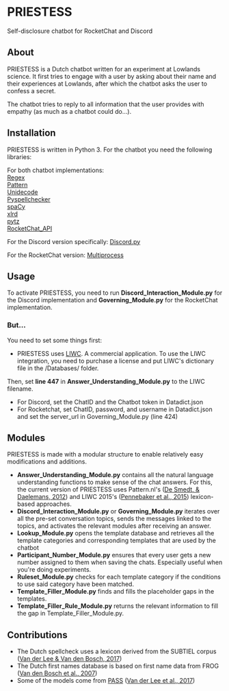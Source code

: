 # PRIESTESS
Self-disclosure chatbot for RocketChat and Discord

<h2>About</h2>

PRIESTESS is a Dutch chatbot written for an experiment at Lowlands science. It first tries to engage with a user by asking about their name and their experiences at Lowlands, after which the chatbot asks the user to confess a secret. 

The chatbot tries to reply to all information that the user provides with empathy (as much as a chatbot could do...). 

<h2>Installation</h2>

PRIESTESS is written in Python 3. For the chatbot you need the following libraries:

For both chatbot implementations:<br/>
[Regex](https://pypi.org/project/regex/)<br/>
[Pattern](https://www.clips.uantwerpen.be/pages/pattern/)<br/>
[Unidecode](https://pypi.org/project/Unidecode/)<br/>
[Pyspellchecker](https://pypi.org/project/pyspellchecker/)<br/>
[spaCy](https://spacy.io/usage/)<br/>
[xlrd](https://pypi.org/project/xlrd/)<br/>
[pytz](https://pypi.org/project/pytz/)<br/>
[RocketChat_API](https://github.com/jadolg/rocketchat_API/)

For the Discord version specifically:
[Discord.py](https://discordpy.readthedocs.io/en/latest/intro.html#installing/)

For the RocketChat version:
[Multiprocess](https://pypi.org/project/multiprocess/)

<h2>Usage</h2>

To activate PRIESTESS, you need to run <b>Discord_Interaction_Module.py</b> for the Discord implementation and 
<b>Governing_Module.py</b> for the RocketChat implementation.

<h3>But...</h3>

You need to set some things first: 

- PRIESTESS uses [LIWC](http://liwc.wpengine.com/). A commercial application. 
To use the LIWC integration, you need to purchase a license and put LIWC's dictionary file in the /Databases/ folder.

Then, set <b>line 447</b> in <b>Answer_Understanding_Module.py</b> to the LIWC filename.

- For Discord, set the ChatID and the Chatbot token in Datadict.json
- For Rocketchat, set ChatID, password, and username in Datadict.json and set the server_url in Governing_Module.py (line 424)

<h2>Modules</h2>

PRIESTESS is made with a modular structure to enable relatively easy modifications and additions.

- <b>Answer_Understanding_Module.py</b> contains all the natural language understanding functions to make sense of the chat answers. For this, the current version of PRIESTESS uses Pattern.nl's ([De Smedt, & Daelemans, 2012](http://www.jmlr.org/papers/volume13/desmedt12a/desmedt12a.pdf)) and LIWC 2015's ([Pennebaker et al., 2015](https://s3-us-west-2.amazonaws.com/downloads.liwc.net/LIWC2015_OperatorManual.pdf)) lexicon-based approaches.
- <b>Discord_Interaction_Module.py</b> or <b>Governing_Module.py</b> iterates over all the pre-set conversation topics, sends the messages linked to the topics, and activates the relevant modules after receiving an answer.
- <b>Lookup_Module.py</b> opens the template database and retrieves all the template categories and corresponding templates that are used by the chatbot
- <b>Participant_Number_Module.py</b> ensures that every user gets a new number assigned to them when saving the chats. Especially useful when you're doing experiments.
- <b>Ruleset_Module.py</b> checks for each template category if the conditions to use said category have been matched.
- <b>Template_Filler_Module.py</b> finds and fills the placeholder gaps in the templates. 
- <b>Template_Filler_Rule_Module.py</b> returns the relevant information to fill the gap in Template_Filler_Module.py.

<h2>Contributions</h2>

- The Dutch spellcheck uses a lexicon derived from the SUBTIEL corpus ([Van der Lee & Van den Bosch, 2017](https://www.aclweb.org/anthology/W17-1224/))<br/>
- The Dutch first names database is based on first name data from FROG ([Van den Bosch et al., 2007](https://ilk.uvt.nl/downloads/pub/papers/tadpole-final.pdf))<br/>
- Some of the models come from [PASS](https://github.com/tallchris91/pass) ([Van der Lee et al., 2017](https://www.aclweb.org/anthology/W17-3513))<br/>
